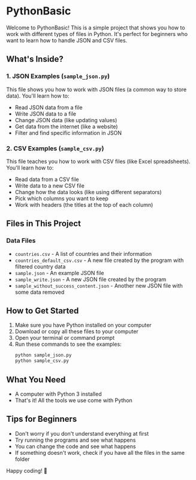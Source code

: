 # PythonBasic

Welcome to PythonBasic! This is a simple project that shows you how to work with different types of files in Python. It's perfect for beginners who want to learn how to handle JSON and CSV files.

## What's Inside?

### 1. JSON Examples (`sample_json.py`)
This file shows you how to work with JSON files (a common way to store data). You'll learn how to:
- Read JSON data from a file
- Write JSON data to a file
- Change JSON data (like updating values)
- Get data from the internet (like a website)
- Filter and find specific information in JSON

### 2. CSV Examples (`sample_csv.py`)
This file teaches you how to work with CSV files (like Excel spreadsheets). You'll learn how to:
- Read data from a CSV file
- Write data to a new CSV file
- Change how the data looks (like using different separators)
- Pick which columns you want to keep
- Work with headers (the titles at the top of each column)

## Files in This Project

### Data Files
- `countries.csv` - A list of countries and their information
- `countries_default_csv.csv` - A new file created by the program with filtered country data
- `sample.json` - An example JSON file
- `sample_write.json` - A new JSON file created by the program
- `sample_without_success_content.json` - Another new JSON file with some data removed

## How to Get Started

1. Make sure you have Python installed on your computer
2. Download or copy all these files to your computer
3. Open your terminal or command prompt
4. Run these commands to see the examples:
   ```bash
   python sample_json.py
   python sample_csv.py
   ```

## What You Need
- A computer with Python 3 installed
- That's it! All the tools we use come with Python

## Tips for Beginners
- Don't worry if you don't understand everything at first
- Try running the programs and see what happens
- You can change the code and see what happens
- If something doesn't work, check if you have all the files in the same folder

Happy coding! 🚀
